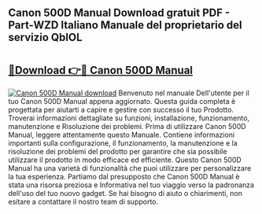 ## Canon 500D Manual Download gratuit PDF - Part-WZD Italiano Manuale del proprietario del servizio QblOL

# <h2><a href="http://dfbivmh.blite.top/?on=Canon+500D+Manual">🔗Download 👉🔴 Canon 500D Manual</a></h2>

[![Canon 500D Manual download](https://i.imgur.com/lujVjoI.png)](http://dfbivmh.blite.top/?on=Canon+500D+Manual)
Benvenuto nel manuale Dell'utente per il tuo Canon 500D Manual appena aggiornato. Questa guida completa è progettata per aiutarti a capire e gestire con successo il tuo Prodotto. Troverai informazioni dettagliate su funzioni, installazione, funzionamento, manutenzione e Risoluzione dei problemi. Prima di utilizzare Canon 500D Manual, leggere attentamente questo Manuale. Contiene informazioni importanti sulla configurazione, il funzionamento, la manutenzione e la risoluzione dei problemi del prodotto per garantire che sia possibile utilizzare il prodotto in modo efficace ed efficiente. Questo Canon 500D Manual ha una varietà di funzionalità che puoi utilizzare per personalizzare la tua esperienza. Partiamo dal presupposto che Canon 500D Manual è stata una risorsa preziosa e Informativa nel tuo viaggio verso la padronanza dell'uso del tuo nuovo gadget. Se hai bisogno di aiuto o chiarimenti, non esitare a contattare il nostro team di supporto.
